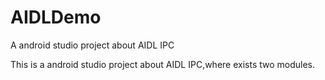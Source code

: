 # AIDLDemo
A android studio project about AIDL IPC

This is a android studio project about AIDL IPC,where exists two modules.
